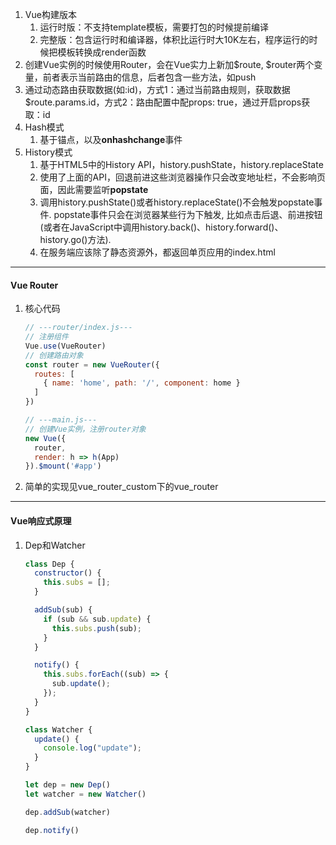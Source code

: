 1. Vue构建版本	
   1. 运行时版：不支持template模板，需要打包的时候提前编译
   2. 完整版：包含运行时和编译器，体积比运行时大10K左右，程序运行的时候把模板转换成render函数
2. 创建Vue实例的时候使用Router，会在Vue实力上新加$route, $router两个变量，前者表示当前路由的信息，后者包含一些方法，如push
3. 通过动态路由获取数据(如:id)，方式1：通过当前路由规则，获取数据$route.params.id，方式2：路由配置中配props: true，通过开启props获取：id
4. Hash模式
   1. 基于锚点，以及**onhashchange**事件
5. History模式
   1. 基于HTML5中的History API，history.pushState，history.replaceState
   2. 使用了上面的API，回退前进这些浏览器操作只会改变地址栏，不会影响页面，因此需要监听**popstate**
   3. 调用history.pushState()或者history.replaceState()不会触发popstate事件. popstate事件只会在浏览器某些行为下触发, 比如点击后退、前进按钮(或者在JavaScript中调用history.back()、history.forward()、history.go()方法).
   4. 在服务端应该除了静态资源外，都返回单页应用的index.html

----

#### Vue Router

1. 核心代码

   ```js
   // ---router/index.js---
   // 注册组件
   Vue.use(VueRouter)
   // 创建路由对象
   const router = new VueRouter({
     routes: [
       { name: 'home', path: '/', component: home }
     ]
   })
   
   // ---main.js---
   // 创建Vue实例，注册router对象
   new Vue({
     router,
     render: h => h(App)
   }).$mount('#app')
   ```

2. 简单的实现见vue_router_custom下的vue_router

----

#### Vue响应式原理

1. Dep和Watcher

   ```js
   class Dep {
     constructor() {
       this.subs = [];
     }
   
     addSub(sub) {
       if (sub && sub.update) {
         this.subs.push(sub);
       }
     }
   
     notify() {
       this.subs.forEach((sub) => {
         sub.update();
       });
     }
   }
   
   class Watcher {
     update() {
       console.log("update");
     }
   }
   
   let dep = new Dep()
   let watcher = new Watcher()
   
   dep.addSub(watcher)
   
   dep.notify()
   ```

   